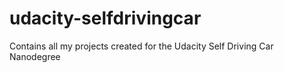 # udacity-selfdrivingcar
Contains all my projects created for the Udacity Self Driving Car Nanodegree
